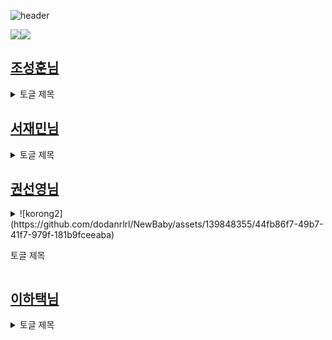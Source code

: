 ![header](https://capsule-render.vercel.app/api?type=wave&color=auto&height=300&section=header&text=Babyjak%20(IsaacLike)&fontSize=90)

 <img src="https://img.shields.io/badge/Unity-000000?style=flat-square&logo=unity&logoColor=white"/><img src="https://img.shields.io/badge/C sharp-512BD4?style=flat-square&logo=csharp&logoColor=white"/>

 
## [조성훈님][JSH's_Git]

[JSH's_Git]: https://github.com/dodanrlrl

<details>
<summary>
 토글 제목
</summary>
  토글 안의 내용
</details>


## [서재민님][SJM's_Git]

[SJM's_Git]: https://github.com/SeoJaeMin619

<details>
<summary>
 토글 제목
</summary>
  토글 안의 내용
</details>


## [권선영님][GSY's_Git]

[GSY's_Git]: https://github.com/tealss

<details>
<summary>![korong2](https://github.com/dodanrlrl/NewBaby/assets/139848355/44fb86f7-49b7-41f7-979f-181b9fceeaba)

 토글 제목
</summary>
  토글 안의 내용
</details>


## [이하택님][LHT's_Git]

[LHT's_Git]: https://github.com/LeeHataeg

<details>
<summary>
 토글 제목
</summary>
  토글 안의 내용
</details>

